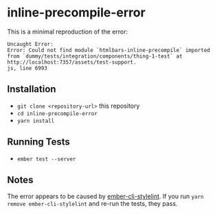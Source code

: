 # inline-precompile-error

This is a minimal reproduction of the error:
```
Uncaught Error:
Error: Could not find module `htmlbars-inline-precompile` imported from `dummy/tests/integration/components/thing-1-test` at http://localhost:7357/assets/test-support.
js, line 6993
```

## Installation

* `git clone <repository-url>` this repository
* `cd inline-precompile-error`
* `yarn install`

## Running Tests

* `ember test --server`

## Notes

The error appears to be caused by [ember-cli-stylelint](https://github.com/billybonks/ember-cli-stylelint).
If you run `yarn remove ember-cli-stylelint` and re-run the tests, they pass.

